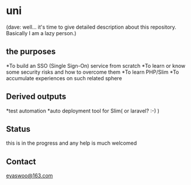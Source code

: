 uni
===

(dave: well... it's time to give detailed description about this repository. Basically I am a lazy person.)

## the purposes
*To build an SSO (Single Sign-On) service from scratch
*To learn or know some security risks and how to overcome them
*To learn PHP/Slim
*To accumulate experiences on such related sphere

## Derived outputs
*test automation
*auto deployment tool for Slim( or laravel? :-) )

## Status
this is in the progress and any help is much welcomed

## Contact
eyaswoo@163.com
